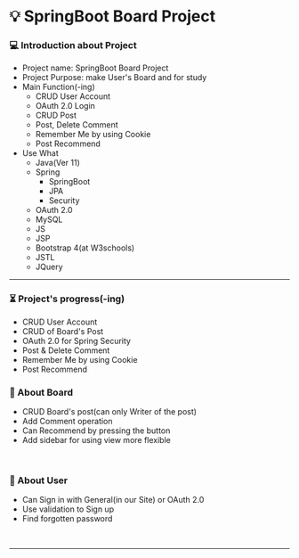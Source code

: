 # :bulb: SpringBoot Board Project
### :computer: Introduction about Project
 * Project name: SpringBoot Board Project
 * Project Purpose: make User's Board and for study
 * Main Function(-ing)
    * CRUD User Account
    * OAuth 2.0 Login
    * CRUD Post
    * Post, Delete Comment
    * Remember Me by using Cookie
    * Post Recommend
 * Use What
     * Java(Ver 11)
     * Spring
       * SpringBoot
       * JPA
       * Security
     * OAuth 2.0
     * MySQL
     * JS
     * JSP
     * Bootstrap 4(at W3schools)
     * JSTL
     * JQuery
  <hr/>
  
### :hourglass_flowing_sand: Project's progress(-ing)
  * CRUD User Account
  * CRUD of Board's Post
  * OAuth 2.0 for Spring Security
  * Post & Delete Comment
  * Remember Me by using Cookie
  * Post Recommend

### :notebook_with_decorative_cover: About Board
  * CRUD Board's post(can only Writer of the post)
  * Add Comment operation
  * Can Recommend by pressing the button
  * Add sidebar for using view more flexible
<br/>

### :orange_book: About User 
  * Can Sign in with General(in our Site) or OAuth 2.0
  * Use validation to Sign up
  * Find forgotten password
<br/>
<hr/>
